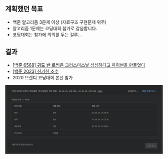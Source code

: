 ## 계획했던 목표
- 백준 알고리즘 3문제 이상 (자료구조 구현문제 위주)
- 알고리즘 1문제는 코딩대회 참가로 갈음합니다.
- 코딩대회는 참가에 의의를 두는 걸루...

## 결과
- [[백준 6568] 귀도 반 로썸은 크리스마스날 심심하다고 파이썬을 만들었다](https://blog.naver.com/kerochuu/222081926749)
- [[백준 2023] 신기한 소수](https://blog.naver.com/kerochuu/222082020245)
- 2020 브랜디 코딩대회 본선 참가
<img src="https://github.com/kerochuu/image/blob/master/200901_1.png">